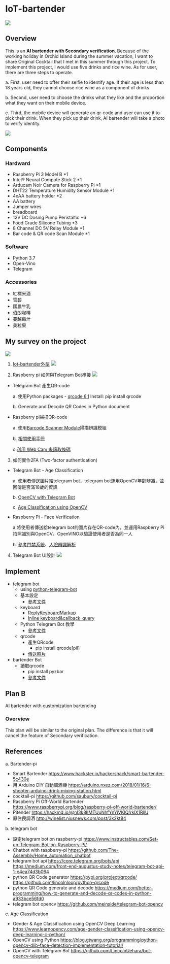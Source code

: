 # IoT-bartender
![](https://i.imgur.com/jgNbMPh.png)

## Overview
This is an **AI bartender with Secondary verification**. Because of the working holiday in Orchid Island during the summer vacation, I want to share Original Cocktail that I met in this summer through this project.
To implement this project, I would use five drinks and rice wine. As for user, there are three steps to operate.

a.	First, user need to offer their selfie to identify age. If their age is less than 18 years old, they cannot choose rice wine as a component of drinks.

b.	Second, user need to choose the drinks what they like and the proportion what they want on their mobile device. 

c.	Third, the mobile device will generate an qr-code and user can use it to pick their drink. When they pick up their drink, AI bartender will take a photo to verify identity.

![](https://i.imgur.com/3xwcXHw.png)


## Components
### Hardward
- Raspberry Pi 3 Model B *1
- Intel® Neural Compute Stick 2 *1
- Arducam Noir Camera for Raspberry Pi *1
- DHT22 Temperature Humidity Sensor Module *1
- 4xAA battery holder *2
- AA battery
- Jumper wires
- breadboard
- 12V DC Dosing Pump Peristaltic *6
- Food Grade Silicone Tubing *3
- 8 Channel DC 5V Relay Module *1
- Bar code & QR code Scan Module *1

### Software
- Python 3.7
- Open-Vino
- Telegram


### Accessories

- 紅標米酒
- 雪碧
- 國農牛乳
- 伯朗咖啡
- 蔓越莓汁
- 美粒果
 
## My survey on the project

![](https://i.imgur.com/dfl6llD.png)

1. [Iot-bartender外型](https://www.hackster.io/hackershack/smart-bartender-5c430e)
   ![](https://imgur.com/5kCiRb9)

2. Raspberry pi 如何與Telegram Bot串接
![](https://i.imgur.com/yG46nxj.png)
- Telegram Bot 產生QR-code

    a.	使用Python packages - [qrcode 6.1](https://pypi.org/project/qrcode/)
    Install: pip install qrcode
    
    b.	Generate and Decode QR Codes in Python document
    
- Raspberry pi掃描QR-code

    a.	使用[Barcode Scanner Module](https://www.meiyagroup.com.tw/product/bar-code-qr-code-%E6%8E%83%E6%8F%8F%E8%BE%A8%E8%AD%98%E6%A8%A1%E7%B5%84/)掃描辨識模組
    
    b.	[相關使用手冊](https://www.waveshare.net/w/upload/9/95/Barcode_Scanner_Module_Quick_Start_cn.pdf)
    
    c.[利用 Web Cam 來讀取條碼](https://atceiling.blogspot.com/2017/03/raspberry-pi-zbar.html )
    
3.	如何實作2FA  (Two-factor authentication)
- Telegram Bot - Age Classification

    a.	使用者傳送圖片給telegram bot，telegram bot運用OpenCV年齡辨識，並回傳是否滿18歲的資訊
    
    b.	[OpenCV with Telegram Bot](https://github.com/LincolnUehara/bot-opencv-telegram)
    
    c.	[Age Classification using OpenCV](https://www.learnopencv.com/age-gender-classification-using-opencv-deep-learning-c-python/)

- Raspberry Pi - Face Verification

    a.將使用者傳送給telegram bot的圖片存在QR-code內，並運用Raspberry Pi拍照識別與OpenCV、OpenVINO以驗證使用者是否為同一人
    
    b.	[參考門禁系統](https://www.instructables.com/DIY-Smart-Home-Doorbell-for-Less-Than-40/?fbclid=IwAR0vGymv65HD6OJxYTl0NFnVB5m_F3yMyNyrp4spA1Qm_s4IXwan-3XveR0)、[人臉辨識解析](https://medium.com/coding-like-coffee/%E4%BA%BA%E8%87%89%E8%BE%A8%E8%AD%98-face-recognition-cffcec53a544)

4.	Telegram Bot UI設計
![](https://i.imgur.com/n2v5UWo.png)

## Implement
- telegram bot
    - using [python-telegram-bot](https://github.com/python-telegram-bot/python-telegram-bot)
    - 基本設定
        - [參考文件](https://ithelp.ithome.com.tw/articles/10245264)
    - keyboard
        - [ReplyKeyboardMarkup](https://ithelp.ithome.com.tw/m/articles/10247929)
        - [Inline keyboard&callback_query](https://ithelp.ithome.com.tw/m/articles/10248455)
    - Python Telegram Bot 教學
        - [參考文件](https://hackmd.io/@truckski/HkgaMUc24?type=view#Python-Telegram-Bot-%E6%95%99%E5%AD%B8-by-%E9%99%B3%E9%81%94%E4%BB%81)
    - qrcode
        - 產生QRcode
            - pip install qrcode[pil]
        - [傳送照片](https://github.com/python-telegram-bot/python-telegram-bot/wiki/Code-snippets#post-an-image-from-memory)
- bartender Bot
    - 讀取qrcode
        - pip install pyzbar
        - [參考文件](https://www.pyimagesearch.com/2018/05/21/an-opencv-barcode-and-qr-code-scanner-with-zbar/)
## Plan B
AI bartender with customization bartending
### Overview
This plan will be similar to the original plan. The difference is that it will cancel the feature of Secondary verification.

## References
a.	Bartender-pi
- Smart Bartender
https://www.hackster.io/hackershack/smart-bartender-5c430e
- 用 Arduino DIY 自動調酒機
https://arduino.nxez.com/2018/01/16/6-shooter-arduino-drink-mixing-station.html
- cocktail-pi
https://github.com/saubury/cocktail-pi
- Raspberry Pi Off-World Bartender
https://www.raspberrypi.org/blog/raspberry-pi-off-world-bartender/
- Pitender
https://hackmd.io/@nI3k8IIMTUuNhfYnYiVKlQ/rklX1RllU
- 原住民調酒
http://winelist.niusnews.com/post/3k2kt84

b.	telegram bot
- 設定telegram bot on raspberry-pi
https://www.instructables.com/Set-up-Telegram-Bot-on-Raspberry-Pi/
- Chatbot with raspberry-pi
https://github.com/The-Assembly/Home_automation_chatbot
- telegram bot api
https://core.telegram.org/bots/api
https://medium.com/front-end-augustus-study-notes/telegram-bot-api-1-e4ea74d3b064
- python QR Code generator
https://pypi.org/project/qrcode/
https://github.com/lincolnloop/python-qrcode
- python QR Code generate and decode
https://medium.com/better-programming/how-to-generate-and-decode-qr-codes-in-python-a933bce56fd0
- telegram bot opencv
https://github.com/meinside/telegram-bot-opencv

c.	Age Classification
- Gender & Age Classification using OpenCV Deep Learning
https://www.learnopencv.com/age-gender-classification-using-opencv-deep-learning-c-python/
- OpenCV using Python
https://blog.gtwang.org/programming/python-opencv-dlib-face-detection-implementation-tutorial/
- OpenCV with Telegram Bot
https://github.com/LincolnUehara/bot-opencv-telegram

